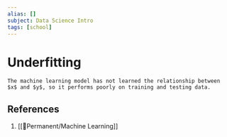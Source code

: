 ```yaml
---
alias: []
subject: Data Science Intro
tags: [school]
---
```

# Underfitting


```ad-note
The machine learning model has not learned the relationship between $x$ and $y$, so it performs poorly on training and testing data.
```

## References
1. [[🗻Permanent/Machine Learning]]